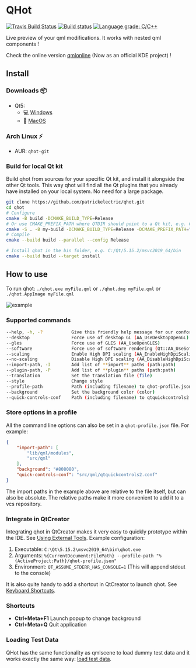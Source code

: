 # QHot

[![Travis Build Status](https://travis-ci.org/patrickelectric/qhot.svg?branch=master)](https://travis-ci.org/patrickelectric/qhot)
[![Build status](https://ci.appveyor.com/api/projects/status/jpvs6sld54hfbon1/branch/master?svg=true)](https://ci.appveyor.com/project/patrickelectric/qhot/branch/master)
[![Language grade: C/C++](https://img.shields.io/lgtm/grade/cpp/g/patrickelectric/qhot.svg?logo=lgtm&logoWidth=18)](https://lgtm.com/projects/g/patrickelectric/qhot/context:cpp)

Live preview of your qml modifications. It works with nested qml components !

Check the online version [qmlonline](http://qmlonline.kde.org/) (Now as an official KDE project) !

## Install

### Downloads :package:

- Qt5:
  - :computer: [Windows](https://github.com/patrickelectric/qhot/releases/download/qt5-1.0.0/qhot_release.zip)
  - :apple: [MacOS](https://github.com/patrickelectric/qhot/releases/download/qt5-1.0.0/qhot.dmg)

### Arch Linux :zap:

- AUR: `qhot-git`

### Build for local Qt kit

Build qhot from sources for your specific Qt kit, and install it alongside the
other Qt tools. This way qhot will find all the Qt plugins that you already
have installed on your local system. No need for a large package.

```sh
git clone https://github.com/patrickelectric/qhot.git
cd qhot
# Configure
cmake -B build -DCMAKE_BUILD_TYPE=Release
# Or use CMAKE_PREFIX_PATH where QTDIR should point to a Qt kit, e.g. C:/Qt/5.15.2/msvc2019_64
cmake -S . -B my-build -DCMAKE_BUILD_TYPE=Release -DCMAKE_PREFIX_PATH="$Env:QTDIR"
# Compile
cmake --build build --parallel --config Release

# Install qhot in the bin folder, e.g. C:/Qt/5.15.2/msvc2019_64/bin
cmake --build build --target install
```

## How to use

To run qhot:
  `./qhot.exe myFile.qml` or `./qhot.dmg myFile.qml` or `./qhot.AppImage myFile.qml`

![example](/doc/example.gif)

### Supported commands

```sh
--help, -h, -?           Give this friendly help message for our confort
--desktop                Force use of desktop GL (AA_UseDesktopOpenGL)
--gles                   Force use of GLES (AA_UseOpenGLES)
--software               Force use of software rendering (Qt::AA_UseSoftwareOpenGL)
--scaling                Enable High DPI scaling (AA_EnableHighDpiScaling)
--no-scaling             Disable High DPI scaling (AA_DisableHighDpiScaling)
--import-path, -I        Add list of **import** paths (path:path)
--plugin-path, -P        Add list of **plugin** paths (path:path)
--translation            Set the translation file (file)
--style                  Change style
--profile-path           Path (including filename) to qhot-profile.json (file)
--background             Set the background color (color)
--quick-controls-conf    Path (including filename) to qtquickcontrols2.conf (file)
```

### Store options in a profile

All the command line options can also be set in a ```qhot-profile.json``` file. For
example:

```json
{
    "import-path": [
        "lib/qml/modules",
        "src/qml"
    ],
    "background": "#808080",
    "quick-controls-conf": "src/qml/qtquickcontrols2.conf"
}
```

The import paths in the example above are relative to the file itself, but can
also be absolute. The relative paths make it more convenient to add it to a
vcs repository.

### Integrate in QtCreator

Integrating qhot in QtCreator makes it very easy to quickly prototype within
the IDE. See [Using External Tools](https://doc.qt.io/qtcreator/creator-editor-external.html).
Example configuration:

1. Executable: `C:\Qt\5.15.2\msvc2019_64\bin\qhot.exe`
2. Arguments: `%{CurrentDocument:FilePath} --profile-path "%{ActiveProject:Path}/qhot-profile.json"`
3. Environment: `QT_ASSUME_STDERR_HAS_CONSOLE=1` (This will append stdout to the console)

It is also quite handy to add a shortcut in QtCreator to launch qhot. See
[Keyboard Shortcuts](https://doc.qt.io/qtcreator/creator-keyboard-shortcuts.html).

### Shortcuts

- **Ctrl+Meta+F1** Launch popup to change background
- **Ctrl+Meta+Q** Quit application

### Loading Test Data

QHot has the same functionality as qmlscene to load dummy test data and it
works exactly the same way:
[load test data](https://doc.qt.io/qt-5/qtquick-qmlscene.html#loading-test-data).